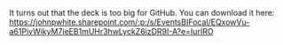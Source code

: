 It turns out that the deck is too big for GitHub. You can download it here: https://johnpwhite.sharepoint.com/:p:/s/EventsBIFocal/EQxowVu-a61PivWikyM7ieEB1mUHr3hwLyckZ6izDR9I-A?e=IurIRO